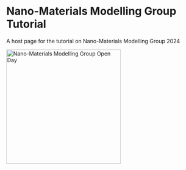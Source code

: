 # Nano-Materials Modelling Group Tutorial
A host page for the tutorial on Nano-Materials Modelling Group 2024

<img src="images/NM_Group_Open_Day.png" width="300" alt="Nano-Materials Modelling Group Open Day">
